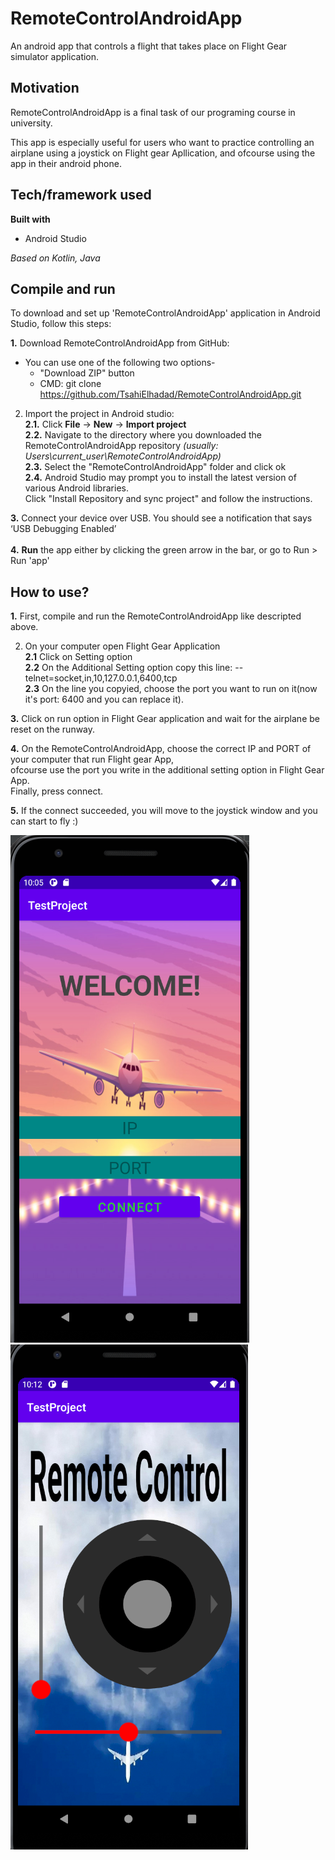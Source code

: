# RemoteControlAndroidApp
An android app that controls a flight that takes place on Flight Gear simulator application.

## Motivation

RemoteControlAndroidApp is a final task of our programing course in university.

This app is especially useful for users who want to practice controlling an airplane using a joystick on Flight gear Apllication,
and ofcourse using the app in their android phone.

## Tech/framework used

**Built with**
* Android Studio

*Based on Kotlin, Java*

## Compile and run
To download and set up 'RemoteControlAndroidApp' application in Android Studio, follow this steps:

**1.** Download RemoteControlAndroidApp from GitHub: 
 * You can use one of the following two options- <br/>
   * "Download ZIP" button 
   * CMD: git clone https://github.com/TsahiElhadad/RemoteControlAndroidApp.git

2. Import the project in Android studio: <br/>
 **2.1.** Click **File** -> **New** -> **Import project** <br/>
 **2.2.** Navigate to the directory where you downloaded the RemoteControlAndroidApp repository *(usually: Users\current_user\RemoteControlAndroidApp)* <br/>
 **2.3.** Select the "RemoteControlAndroidApp" folder and click ok <br/>
 **2.4.** Android Studio may prompt you to install the latest version of various Android libraries. <br/>
 Click "Install Repository and sync project" and follow the instructions.

**3.** Connect your device over USB. You should see a notification that says ‘USB Debugging Enabled’ <br/> <br/>
**4.** **Run** the app either by clicking the green arrow in the bar, or go to Run > Run 'app' <br/>

## How to use?

**1.** First, compile and run the RemoteControlAndroidApp like descripted above. <br/>

2. On your computer open Flight Gear Application <br/>
  **2.1** Click on Setting option <br/>
  **2.2** On the Additional Setting option copy this line: --telnet=socket,in,10,127.0.0.1,6400,tcp <br/>
  **2.3** On the line you copyied, choose the port you want to run on it(now it's port: 6400 and you can replace it). <br/>

**3.** Click on run option in Flight Gear application and wait for the airplane be reset on the runway. <br/>

**4.** On the RemoteControlAndroidApp, choose the correct IP and PORT of your computer that run Flight gear App, <br/>
       ofcourse use the port you write in the additional setting option in Flight Gear App. <br/>
       Finally, press connect. <br/>
       
**5.** If the connect succeeded, you will move to the joystick window and you can start to fly :) <br/>

![](FirstScreenApp.png)
![](JoystickScreenApp.png)



